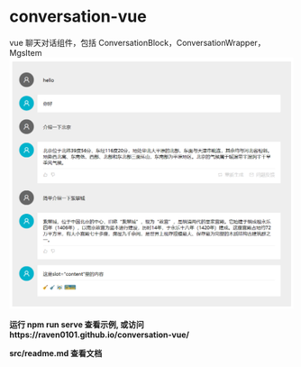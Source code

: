 # conversation-vue

vue 聊天对话组件，包括 ConversationBlock，ConversationWrapper，MgsItem
![alt text](image.png)

**运行 npm run serve 查看示例, 或访问https://raven0101.github.io/conversation-vue/**

**src/readme.md 查看文档**
